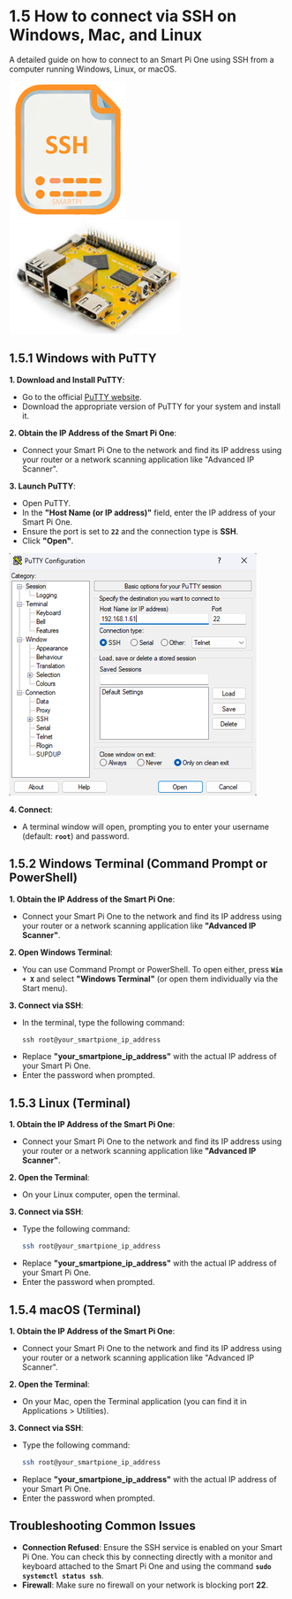 # 1.5 How to connect via SSH on Windows, Mac, and Linux

A detailed guide on how to connect to an Smart Pi One using SSH from a computer running Windows, Linux, or macOS.

![Smart PI One - SSH](../../img/SmartPi/SmartPi_Connect_Ssh/SmartPi_Connect_Ssh_1.png)
<img src="../../img/SmartPi/Connect_Ssh/connect_ssh_smart_pi_one_1.png" alt="Smartpad rotation screen 1" width="310">

## 1.5.1 Windows with PuTTY

**1. Download and Install PuTTY**:
   - Go to the official [PuTTY website](https://www.chiark.greenend.org.uk/~sgtatham/putty/latest.html).
   - Download the appropriate version of PuTTY for your system and install it.

**2. Obtain the IP Address of the Smart Pi One**:
   - Connect your Smart Pi One to the network and find its IP address using your router or a network scanning application like "Advanced IP Scanner".

**3. Launch PuTTY**:
   - Open PuTTY.
   - In the **"Host Name (or IP address)"** field, enter the IP address of your Smart Pi One.
   - Ensure the port is set to **`22`** and the connection type is **SSH**.
   - Click **"Open"**.

   ![Smart pi one - Connect ssh](/img/SmartPi/Connect_Ssh/connect_ssh_smart_pi_one_2.png)

**4. Connect**:
   - A terminal window will open, prompting you to enter your username (default: **`root`**) and password.

## 1.5.2 Windows Terminal (Command Prompt or PowerShell)

**1. Obtain the IP Address of the Smart Pi One**:
   - Connect your Smart Pi One to the network and find its IP address using your router or a network scanning application like **"Advanced IP Scanner"**.

**2. Open Windows Terminal**:
   - You can use Command Prompt or PowerShell. To open either, press **`Win + X`** and select **"Windows Terminal"** (or open them individually via the Start menu).

**3. Connect via SSH**:
   - In the terminal, type the following command:
     ```powershell
     ssh root@your_smartpione_ip_address
     ```
   - Replace **"your_smartpione_ip_address"** with the actual IP address of your Smart Pi One.
   - Enter the password when prompted.


## 1.5.3 Linux (Terminal)

**1. Obtain the IP Address of the Smart Pi One**:
   - Connect your Smart Pi One to the network and find its IP address using your router or a network scanning application like **"Advanced IP Scanner"**.

**2. Open the Terminal**:
   - On your Linux computer, open the terminal.

**3. Connect via SSH**:
   - Type the following command:
     ```bash
     ssh root@your_smartpione_ip_address
     ```
   - Replace **"your_smartpione_ip_address"** with the actual IP address of your Smart Pi One.
   - Enter the password when prompted.

## 1.5.4 macOS (Terminal)

**1. Obtain the IP Address of the Smart Pi One**:
   - Connect your Smart Pi One to the network and find its IP address using your router or a network scanning application like "Advanced IP Scanner".

**2. Open the Terminal**:
   - On your Mac, open the Terminal application (you can find it in Applications > Utilities).

**3. Connect via SSH**:
   - Type the following command:
     ```bash
     ssh root@your_smartpione_ip_address
     ```
   - Replace **"your_smartpione_ip_address"** with the actual IP address of your Smart Pi One.
   - Enter the password when prompted.

## Troubleshooting Common Issues

- **Connection Refused**: Ensure the SSH service is enabled on your Smart Pi One. You can check this by connecting directly with a monitor and keyboard attached to the Smart Pi One and using the command **`sudo systemctl status ssh`**.
- **Firewall**: Make sure no firewall on your network is blocking port **22**.

